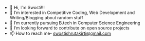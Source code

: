 - 👋 Hi, I’m Swosti!!!
- 👀 I’m interested in Competitive Coding, Web Development and Writing/Blogging about random stuff
- 🌱 I’m currently pursuing B.tech in Computer Science Engineering
- 💞️ I’m looking forward to contribute on open source projects
- 📫 How to reach me- swostishrutakirti@gmail.com

<!---
swosti-1603/swosti-1603 is a ✨ special ✨ repository because its `README.md` (this file) appears on your GitHub profile.
You can click the Preview link to take a look at your changes.
--->
